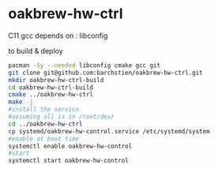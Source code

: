 # oakbrew-hw-ctrl

C11 gcc
depends on : libconfig

to build & deploy
```bash
pacman -Sy --needed libconfig cmake gcc git
git clone git@github.com:barchstien/oakbrew-hw-ctrl.git
mkdir oakbrew-hw-ctrl-build
cd oakbrew-hw-ctrl-build
cmake ../oakbrew-hw-ctrl
make -j
#install the service
#assuming all is in /root/dev/
cd ../oakbrew-hw-ctrl
cp systemd/oakbrew-hw-control.service /etc/systemd/system
#enable at boot time
systemctl enable oakbrew-hw-control
#start
systemctl start oakbrew-hw-control
```
